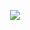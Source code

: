 <a href="https://open.spotify.com/track/3AzjcOeAmA57TIOr9zF1ZW">
<p align="center">
    <img src="https://i.ibb.co/gdBYrNV/Screenshot-2022-12-15-at-18-38-04-Spotify-Web-Player-Music-for-everyone.png">
</p>
</a>
<!--p align="center">⊱ ──────⋇⋆✦⋆⋇────── {⋅. ✯ .⋅} ──────⋇⋆✦⋆⋇────── ⊰ </p>
<div align="center">    
    <img src="https://64.media.tumblr.com/43f092c79052dda6075b47a36f8a4a02/6d5ee5a41a5722fd-2a/s250x400/f81e0fba08a3a721eb0b32c0c8a757753ba59b49.gifv">
    <img src="https://64.media.tumblr.com/8db5c2db7621933b306ab4d8983d2354/6d5ee5a41a5722fd-ff/s250x400/407997e36e5647dfdfb3c85c3c7b10105df097aa.gifv">
    <img src="https://64.media.tumblr.com/5e75215438b91a0f2100ddeeb9dd1da0/6d5ee5a41a5722fd-a1/s250x400/b579ea99a9bbcc9fc68efe6bda002bc22ac3578f.gifv">
    <img src="https://64.media.tumblr.com/94ecaeb26427d86d0ed9d6d9f3cf1229/6d5ee5a41a5722fd-8f/s250x400/523ba11823f427774d785b3189444de2f911cf51.gifv">
    <img src="https://64.media.tumblr.com/35c4eabb3707aa0638002ad7d352ded8/6d5ee5a41a5722fd-51/s250x400/f40b83eb848105bee83eb8f797701dc33090114d.gifv">
    <img src="https://64.media.tumblr.com/94ecaeb26427d86d0ed9d6d9f3cf1229/6d5ee5a41a5722fd-8f/s250x400/523ba11823f427774d785b3189444de2f911cf51.gifv">
</div-->
